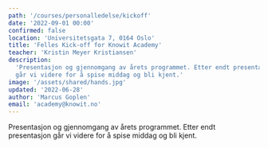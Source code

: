```yaml
---
path: '/courses/personalledelse/kickoff'
date: '2022-09-01 00:00'
confirmed: false
location: 'Universitetsgata 7, 0164 Oslo'
title: 'Felles Kick-off for Knowit Academy'
teacher: 'Kristin Meyer Kristiansen'
description:
  'Presentasjon og gjennomgang av årets programmet. Etter endt presentasjon
  går vi videre for å spise middag og bli kjent.'
image: '/assets/shared/hands.jpg'
updated: '2022-06-28'
author: 'Marcus Goplen'
email: 'academy@knowit.no'
---
```


Presentasjon og gjennomgang av årets programmet. Etter endt presentasjon går
vi videre for å spise middag og bli kjent.
